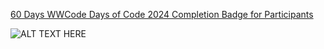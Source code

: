 [60 Days WWCode Days of Code 2024 Completion Badge for Participants](https://github.com/ThanaReka/WWCode-Days-of-Code-Challenge-2024/assets/96094922/983c7835-700d-4df5-8f73-5ff4fbfcf308)

<img alt="ALT TEXT HERE" align="left" src="https://drive.google.com/file/d/1ZEbkuwX3rWhdgkRPcJdVTAdLzKn_0irs/view">
